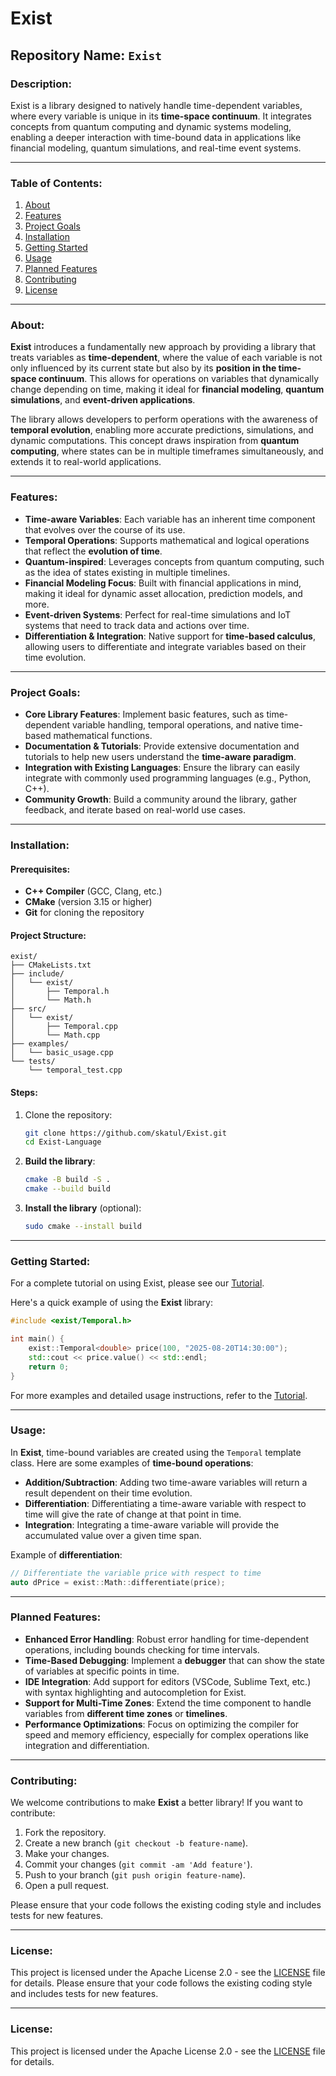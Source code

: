 # Exist

## **Repository Name**: `Exist`

### **Description**:

Exist is a library designed to natively handle time-dependent variables, where every variable is unique in its **time-space continuum**. It integrates concepts from quantum computing and dynamic systems modeling, enabling a deeper interaction with time-bound data in applications like financial modeling, quantum simulations, and real-time event systems.

---

### **Table of Contents**:

1. [About](#about)
2. [Features](#features)
3. [Project Goals](#project-goals)
4. [Installation](#installation)
5. [Getting Started](#getting-started)
6. [Usage](#usage)
7. [Planned Features](#planned-features)
8. [Contributing](#contributing)
9. [License](#license)

---

### **About**:

**Exist** introduces a fundamentally new approach by providing a library that treats variables as **time-dependent**, where the value of each variable is not only influenced by its current state but also by its **position in the time-space continuum**. This allows for operations on variables that dynamically change depending on time, making it ideal for **financial modeling**, **quantum simulations**, and **event-driven applications**.

The library allows developers to perform operations with the awareness of **temporal evolution**, enabling more accurate predictions, simulations, and dynamic computations. This concept draws inspiration from **quantum computing**, where states can be in multiple timeframes simultaneously, and extends it to real-world applications.

---

### **Features**:

- **Time-aware Variables**: Each variable has an inherent time component that evolves over the course of its use.
- **Temporal Operations**: Supports mathematical and logical operations that reflect the **evolution of time**.
- **Quantum-inspired**: Leverages concepts from quantum computing, such as the idea of states existing in multiple timelines.
- **Financial Modeling Focus**: Built with financial applications in mind, making it ideal for dynamic asset allocation, prediction models, and more.
- **Event-driven Systems**: Perfect for real-time simulations and IoT systems that need to track data and actions over time.
- **Differentiation & Integration**: Native support for **time-based calculus**, allowing users to differentiate and integrate variables based on their time evolution.

---

### **Project Goals**:

- **Core Library Features**: Implement basic features, such as time-dependent variable handling, temporal operations, and native time-based mathematical functions.
- **Documentation & Tutorials**: Provide extensive documentation and tutorials to help new users understand the **time-aware paradigm**.
- **Integration with Existing Languages**: Ensure the library can easily integrate with commonly used programming languages (e.g., Python, C++).
- **Community Growth**: Build a community around the library, gather feedback, and iterate based on real-world use cases.

---

### **Installation**:

#### Prerequisites:

- **C++ Compiler** (GCC, Clang, etc.)
- **CMake** (version 3.15 or higher)
- **Git** for cloning the repository

#### Project Structure:

```
exist/
├── CMakeLists.txt
├── include/
│   └── exist/
│       ├── Temporal.h
│       └── Math.h
├── src/
│   └── exist/
│       ├── Temporal.cpp
│       └── Math.cpp
├── examples/
│   └── basic_usage.cpp
└── tests/
    └── temporal_test.cpp
```

#### Steps:

1. Clone the repository:

   ```bash
   git clone https://github.com/skatul/Exist.git
   cd Exist-Language
   ```

2. **Build the library**:

   ```bash
   cmake -B build -S .
   cmake --build build
   ```

3. **Install the library** (optional):

   ```bash
   sudo cmake --install build
   ```

---

### **Getting Started**:

For a complete tutorial on using Exist, please see our [Tutorial](docs/tutorial.md).

Here's a quick example of using the **Exist** library:

```cpp
#include <exist/Temporal.h>

int main() {
    exist::Temporal<double> price(100, "2025-08-20T14:30:00");
    std::cout << price.value() << std::endl;
    return 0;
}
```

For more examples and detailed usage instructions, refer to the [Tutorial](docs/tutorial.md).

---

### **Usage**:

In **Exist**, time-bound variables are created using the `Temporal` template class. Here are some examples of **time-bound operations**:

- **Addition/Subtraction**: Adding two time-aware variables will return a result dependent on their time evolution.
- **Differentiation**: Differentiating a time-aware variable with respect to time will give the rate of change at that point in time.
- **Integration**: Integrating a time-aware variable will provide the accumulated value over a given time span.

Example of **differentiation**:

```cpp
// Differentiate the variable price with respect to time
auto dPrice = exist::Math::differentiate(price);
```

---

### **Planned Features**:

- **Enhanced Error Handling**: Robust error handling for time-dependent operations, including bounds checking for time intervals.
- **Time-Based Debugging**: Implement a **debugger** that can show the state of variables at specific points in time.
- **IDE Integration**: Add support for editors (VSCode, Sublime Text, etc.) with syntax highlighting and autocompletion for Exist.
- **Support for Multi-Time Zones**: Extend the time component to handle variables from **different time zones** or **timelines**.
- **Performance Optimizations**: Focus on optimizing the compiler for speed and memory efficiency, especially for complex operations like integration and differentiation.

---

### **Contributing**:

We welcome contributions to make **Exist** a better library! If you want to contribute:

1. Fork the repository.
2. Create a new branch (`git checkout -b feature-name`).
3. Make your changes.
4. Commit your changes (`git commit -am 'Add feature'`).
5. Push to your branch (`git push origin feature-name`).
6. Open a pull request.

Please ensure that your code follows the existing coding style and includes tests for new features.

---

### **License**:

This project is licensed under the Apache License 2.0 - see the [LICENSE](LICENSE) file for details.
Please ensure that your code follows the existing coding style and includes tests for new features.

---

### **License**:

This project is licensed under the Apache License 2.0 - see the [LICENSE](LICENSE) file for details.
